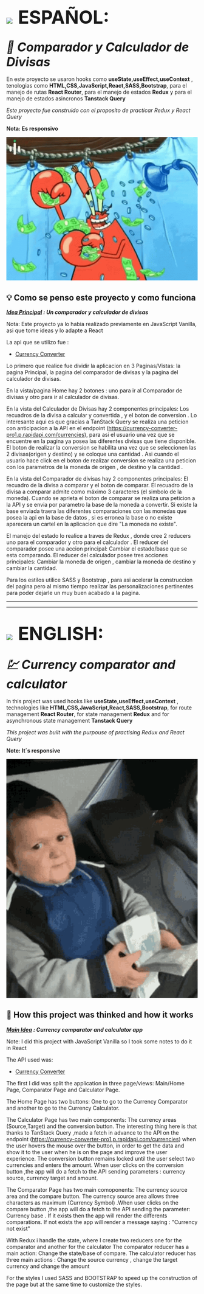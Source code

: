  # <img style="padding-right:0.5rem" src='https://img.freepik.com/vector-premium/bandera-argentina-bandera-argentina-ilustracion-vectorial_685751-66.jpg' width="50px" >  <span style="font-size:3rem">ESPAÑOL:</span>

## <i align="center" style="font-size:2rem">💸 Comparador y Calculador de Divisas</i>

En este proyecto se usaron hooks como **useState,useEffect,useContext** , tenologias como  **HTML,CSS,JavaScript,React,SASS,Bootstrap**, para el manejo de rutas **React Router**, para el manejo de estados **Redux**
y para el manejo de estados asincronos **Tanstack Query**

 _Este proyecto fue construido con el proposito de practicar Redux y React Query_

**Nota: Es responsivo**
<p align="center">
<img width="600px" heigth="600px" src="./src/assets/money.gif" alt="Don cangrejo dinero">
</p>

##  💡 Como se penso este proyecto y como funciona

**_<span style="text-decoration:underline">Idea Principal</span> : Un comparador y calculador de divisas_**

Nota: Este proyecto ya lo habia realizado previamente en JavaScript Vanilla, asi que tome ideas y lo adapte a React

La api que se utilizo fue : 
- [Currency Converter](https://currency-converter-pro1.p.rapidapi.com')

Lo primero que realice fue dividir la aplicacion en 3 Paginas/Vistas: la pagina Principal, la pagina del comparador de divisas y la pagina del calculador de divisas.

En la vista/pagina Home hay 2 botones : uno para ir al Comparador de divisas y otro para ir al calculador de divisas.

En la vista del Calculador  de Divisas hay 2 componentes principales: Los recuadros de la divisa a calcular y convertida , y el boton de conversion . Lo interesante aqui es que gracias a TanStack Query se realiza una peticion con anticipacion a la API en el endpoint (https://currency-converter-pro1.p.rapidapi.com/currencies), para asi el usuario una vez que se encuentre en la pagina ya posea las diferentes divisas que tiene disponible. El boton de realizar la conversion se habilita una vez que se seleccionen las 2 divisas(origen y destino) y se coloque una cantidad . Asi cuando el usuario hace click en el boton de realizar conversion se realiza una peticion con los parametros de la moneda de origen , de destino y la cantidad .

En la vista del Comparador de divisas hay 2 componentes principales: El recuadro de la divisa a comparar y el boton de comparar. El recuadro de la divisa a comparar admite como máximo 3 caracteres (el simbolo de la moneda). Cuando se aprieta el boton de comparar se realiza una peticion a la API  y se envia por parametro la base de la moneda a convertir. Si existe la base enviada traera las diferentes comparaciones con las monedas que posea la api en la base de datos , si es erronea la base o no existe aparecera un cartel en la aplicacion que dire "La moneda no existe".

El manejo del estado lo realice a traves de Redux , donde cree 2 reducers uno para el comparador y otro para el calculador .
El reducer del comparador posee una  accion principal: Cambiar el estado/base que se esta comparando.
El reducer del calculador posee tres acciones principales: Cambiar la moneda de origen , cambiar la moneda de destino y cambiar la cantidad.

Para los estilos utilice SASS y Bootstrap , para asi acelerar la construccion del pagina pero al mismo tiempo realizar las personalizaciones pertinentes para poder dejarle un muy buen acabado a la pagina.

------------------------------------------------------------------------------------------
------------------------------------------------------------------------------------------

# <img style="padding-right:0.5rem" src="https://img.freepik.com/vector-premium/gran-bretana-bandera-bandera-inglaterra-vector-icono-reino-unido-bandera-gran-bretana-10-eps_800531-104.jpg" width="50px"> <span style="font-size:3rem">ENGLISH:</span>

## <i align="center" style="font-size:2rem">💹 Currency comparator and calculator</i>

In this project was used hooks like **useState,useEffect,useContext** , technologies like   **HTML,CSS,JavaScript,React,SASS,Bootstrap**, for route management **React Router**, for state management **Redux**
and for asynchronous state management **Tanstack Query**

 _This project was built with the purpouse of practising Redux and React Query_

**Note: It´s responsive**
<p align="center">
<img width="600px" heigth="600px" src="./src/assets/hasbulla-money.gif" alt="Hasbulla money">
</p>

## 🤔 How this project was thinked and how it works

**_<span style="text-decoration:underline">Main Idea</span> : Currency comparator and calculator app_**

Note: I did this project with JavaScript Vanilla so I took some notes to do it in React 

The API used was: 
- [Currency Converter](https://currency-converter-pro1.p.rapidapi.com')

The first I did was split the application in three page/views: Main/Home Page, Comparator Page and Calculator Page.

The Home Page has two buttons: One to go to the Currency Comparator and another to go to the Currency Calculator.

The Calculator Page has two main components: The currency areas (Source,Target) and the conversion button. The interesting thing here is  that thanks to TanStack Query ,made a fetch in advance to the API on the endpoint  (https://currency-converter-pro1.p.rapidapi.com/currencies) when the user hovers the mouse over the button, in order to get the data and show it to the user when he is on the page and improve the user experience. The conversion button remains locked until  the user select two currencies and enters the amount.
When user clicks on the  conversion button ,the app will do a fetch to the API sending parameters : currency source, currency target and amount.

The Comparator Page has two main comoponents: The currency source area and the compare button. The currency source area allows three characters as maximum (Currency Symbol) .When user clicks on the compare button ,the app will do a fetch to the API sending the parameter: Currency base .
If it exists then the app will render the differents comparations. If not exists the app will render a message saying : "Currency not exist"

With Redux  i handle the state, where I create two reducers one for the comparator and another for the calculator
The comparator reducer has a main action: Change the state/base of compare.
The calculator reducer has three main actions : Change the source currency , change the target currency and change the amount

For the styles I used SASS and BOOTSTRAP to speed up  the construction  of the page but at the same time to customize the styles.
